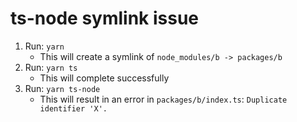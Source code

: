 # ts-node symlink issue

1. Run: `yarn`
   - This will create a symlink of `node_modules/b -> packages/b`
2. Run: `yarn ts`
   - This will complete successfully
3. Run: `yarn ts-node`
   - This will result in an error in `packages/b/index.ts`: `Duplicate identifier 'X'.`

